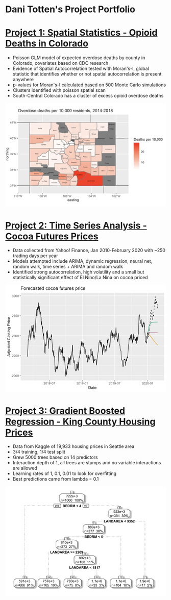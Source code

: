 # Dani Totten's Project Portfolio

# [Project 1: Spatial Statistics - Opioid Deaths in Colorado](https://github.com/dani-totten/spatial_stats)
- Poisson GLM model of expected overdose deaths by county in Colorado, covariates based on CDC research
- Evidence of Spatial Autocorrelation tested with Moran's-I, global statistic that identifies whether or not spatial autocorrelation is present anywhere
- p-values for Moran's-I calculated based on 500 Monte Carlo simulations
- Clusters identified with poisson spatial scan
- South-Central Colorado has a cluster of excess opioid overdose deaths

![](https://github.com/dani-totten/portfolio/blob/main/images/od_death_rate_scaled.png)

# [Project 2: Time Series Analysis - Cocoa Futures Prices](https://github.com/dani-totten/time_series_cocoa)
- Data collected from Yahoo! Finance, Jan 2010-February 2020 with ~250 trading days per year
- Models attempted include ARIMA, dynamic regression, neural net, random walk, time series + ARIMA and random walk
- Identified strong autocorrelation, high volatility and a small but statistically significant effect of El Nino/La Nina on cocoa priced

![](https://github.com/dani-totten/portfolio/blob/main/images/time_series.png)

# [Project 3: Gradient Boosted Regression - King County Housing Prices](https://github.com/dani-totten/gbm)
- Data from Kaggle of 19,933 housing prices in Seattle area
- 3/4 training, 1/4 test split
- Grew 5000 trees based on 14 predictors
- Interaction depth of 1, all trees are stumps and no variable interactions are allowed
- Learning rates of 1, 0.1, 0.01 to look for overfitting
- Best predictions came from lambda = 0.1

![](https://github.com/dani-totten/portfolio/blob/main/images/sample_simple_tree.png)
